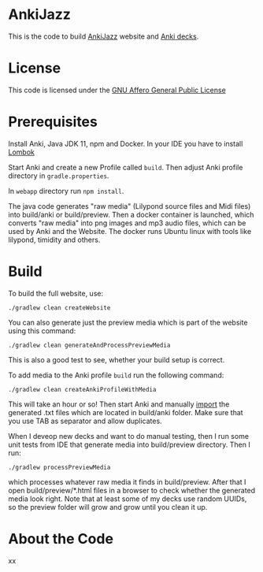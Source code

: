 # AnkiJazz

This is the code to build [AnkiJazz](https://www.ankijazz.com) website and [Anki decks](https://ankiweb.net/shared/decks/ankijazz).

# License

This code is licensed under the [GNU Affero General Public License](http://www.gnu.org/licenses/agpl-3.0.html)

# Prerequisites
Install Anki, Java JDK 11, npm and Docker. In your IDE you have to install [Lombok](https://projectlombok.org)

Start Anki and create a new Profile called `build`. Then adjust Anki profile directory in `gradle.properties`. 

In `webapp` directory run `npm install`.

The java code generates "raw media" (Lilypond source files and Midi files) into build/anki or build/preview. Then a docker container is launched, which converts "raw media" into png images and mp3 audio files, which can be used by Anki and the Website. The docker runs Ubuntu linux with tools like lilypond, timidity and others.

# Build

To build the full website, use:

    ./gradlew clean createWebsite

You can also generate just the preview media which is part of the website using this command:

	./gradlew clean generateAndProcessPreviewMedia

This is also a good test to see, whether your build setup is correct.

To add media to the Anki profile `build` run the following command:

    ./gradlew clean createAnkiProfileWithMedia

This will take an hour or so! Then start Anki and manually [import](https://docs.ankiweb.net/importing.html) the generated .txt files which are located in build/anki folder. Make sure that you use TAB as separator and allow duplicates.

When I deveop new decks and want to do manual testing, then I run some unit tests from IDE that generate media into build/preview directory. Then I run:

	./gradlew processPreviewMedia
	
which processes whatever raw media it finds in build/preview. After that I open build/preview/*.html files in a browser to check whether the generated media look right. Note that at least some of my decks use random UUIDs, so the preview folder will grow and grow until you clean it up.

# About the Code
xx